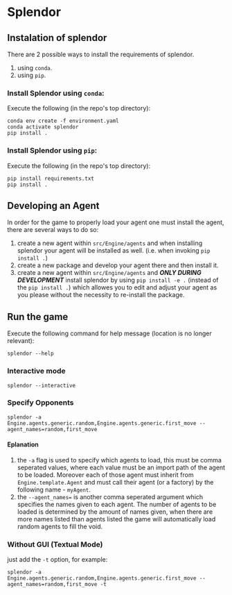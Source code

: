 # Splendor

## Instalation of splendor
There are 2 possible ways to install the requirements of splendor.
1. using ```conda```.
2. using ```pip```.

### Install Splendor using ```conda```:
Execute the following (in the repo's top directory):
```
conda env create -f environment.yaml
conda activate splendor
pip install .
```

### Install Splendor using ```pip```:
Execute the following (in the repo's top directory):
```
pip install requirements.txt
pip install .
```

## Developing an Agent
In order for the game to properly load your agent one must install the agent, there are several ways to do so:
1. create a new agent within ```src/Engine/agents``` and when installing splendor your agent will be installed as well. (i.e. when invoking ```pip install .```)
2. create a new package and develop your agent there and then install it.
3. create a new agent within ```src/Engine/agents``` and ***ONLY DURING DEVELOPMENT*** install splendor by using ```pip install -e .``` (instead of the ```pip install .```) which allowes you to edit and adjust your agent as you please without the necessity to re-install the package. 

## Run the game
Execute the following command for help message (location is no longer relevant):
```
splendor --help
``` 

### Interactive mode
```
splendor --interactive
```

### Specify Opponents
```
splendor -a Engine.agents.generic.random,Engine.agents.generic.first_move --agent_names=random,first_move
```
#### Eplanation
1. the ```-a``` flag is used to specify which agents to load, this must be comma seperated values, where each value must be an import path of the agent to be loaded.
Moreover each of those agent must inherit from ```Engine.template.Agent``` and must call their agent (or a factory) by the following name - ```myAgent```.
2. the ```--agent_names=``` is another comma seperated argument which specifies the names given to each agent. The number of agents to be loaded is determined by the amount of names given, when there are more names listed than agents listed the game will automatically load random agents to fill the void.

### Without GUI (Textual Mode)
just add the ```-t``` option, for example:
```
splendor -a Engine.agents.generic.random,Engine.agents.generic.first_move --agent_names=random,first_move -t
```